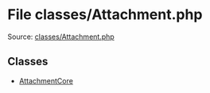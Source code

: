 File classes/Attachment.php
=========

Source: [classes/Attachment.php](https://github.com/PrestaShop/PrestaShop/blob/1.5.0.5/classes/Attachment.php)


Classes
-------

* [AttachmentCore](class.AttachmentCore.md)

